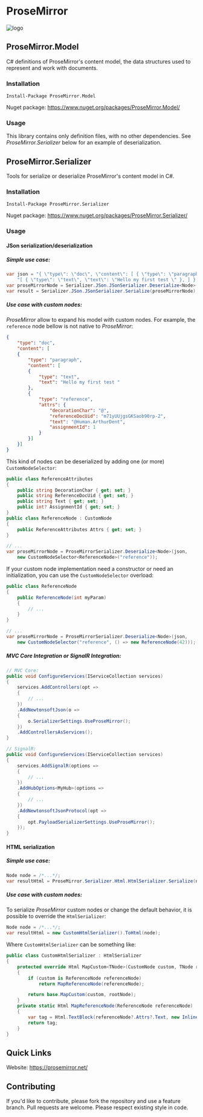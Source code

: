 # ProseMirror

![logo](https://avatars.githubusercontent.com/u/13659461)

## ProseMirror.Model
C# definitions of ProseMirror's content model, the data structures used to represent and work with documents.

### Installation 

```
Install-Package ProseMirror.Model
```

Nuget package: https://www.nuget.org/packages/ProseMirror.Model/

### Usage
This library contains only definition files, with no other dependencies. See *ProseMirror.Serializer* below for an example of deserialization. 

## ProseMirror.Serializer 
Tools for serialize or deserialize ProseMirror's content model in C#.

### Installation 

```
Install-Package ProseMirror.Serializer
```

Nuget package: https://www.nuget.org/packages/ProseMirror.Serializer/

### Usage

#### JSon serialization/deserialization

##### Simple use case: 

```c#
var json = "{ \"type\": \"doc\", \"content\": [ { \"type\": \"paragraph\", \"content\": " +
    "[ { \"type\": \"text\", \"text\": \"Hello my first test \" }, ] } ] }";
var proseMirrorNode = Serializer.JSon.JSonSerializer.Deserialize<Node>(json);
var result = Serializer.JSon.JSonSerializer.Serialize(proseMirrorNode);
```

##### Use case with custom nodes:

*ProseMirror* allow to expand his model with custom nodes. For example, the `reference` node bellow is not native to *ProseMirror*:
```json
{
    "type": "doc",
    "content": [
    {
        "type": "paragraph",
        "content": [
        {
            "type": "text",
            "text": "Hello my first test "
        },
        {
            "type": "reference",
            "attrs": {
                "decorationChar": "@",
                "referenceDocUid": "m71yUUjgsGKSaob90rp-2",
                "text": "@Human.ArthurDent",
                "assignmentId": 1
            }
        }]
    }]
}
```

This kind of nodes can be deserialized by adding one (or more) `CustomNodeSelector`:

```c#
public class ReferenceAttributes 
{
    public string DecorationChar { get; set; }
    public string ReferenceDocUid { get; set; }
    public string Text { get; set; }
    public int? AssignmentId { get; set; }
}
public class ReferenceNode : CustomNode
{
    public ReferenceAttributes Attrs { get; set; }
}

// ...
var proseMirrorNode = ProseMirrorSerializer.Deserialize<Node>(json, 
    new CustomNodeSelector<ReferenceNode>("reference"));
```

If your custom node implementation need a constructor or need an initialization, you can use the `CustomNodeSelector` overload:

```c#
public class ReferenceNode 
{
    public ReferenceNode(int myParam)
    {
        // ...
    }
}

// ...
var proseMirrorNode = ProseMirrorSerializer.Deserialize<Node>(json, 
    new CustomNodeSelector("reference", () => new ReferenceNode(42)));
```

##### MVC Core Integration or SignalR Integration: 

```c#
// MVC Core:
public void ConfigureServices(IServiceCollection services)
{
    services.AddControllers(opt =>
    {
        // ...
    })
    .AddNewtonsoftJson(o =>
    {
        o.SerializerSettings.UseProseMirror();
    })
    .AddControllersAsServices();
}

// SignalR:
public void ConfigureServices(IServiceCollection services)
{
    services.AddSignalR(options =>
    {
        // ...
    })
    .AddHubOptions<MyHub>(options =>
    {
        // ...
    })
    .AddNewtonsoftJsonProtocol(opt =>
    {
        opt.PayloadSerializerSettings.UseProseMirror();
    });
}
```

#### HTML serialization

##### Simple use case: 

```c#
Node node = /*...*/;
var resultHtml = ProseMirror.Serializer.Html.HtmlSerializer.Serialize(node);
```

##### Use case with custom nodes:
To serialize *ProseMirror* custom nodes or change the default behavior, it is possible to override the `HtmlSerializer`:

```c#
Node node = /*...*/;
var resultHtml = new CustomHtmlSerializer().ToHtml(node);
```

Where `CustomHtmlSerializer` can be something like:

```c#
public class CustomHtmlSerializer : HtmlSerializer
{
    protected override Html MapCustom<TNode>(CustomNode custom, TNode rootNode) 
    {
        if (custom is ReferenceNode referenceNode)
            return MapReferenceNode(referenceNode);

        return base.MapCustom(custom, rootNode);
    }
    private static Html MapReferenceNode(ReferenceNode referenceNode)
    {
        var tag = Html.TextBlock(referenceNode?.Attrs?.Text, new InlineTag("strong", KeyValuePair.Create("class", "reference")));
        return tag;
    }
}
```

## Quick Links
Website: https://prosemirror.net/

## Contributing
If you'd like to contribute, please fork the repository and use a feature branch. Pull requests are welcome. Please respect existing style in code.
